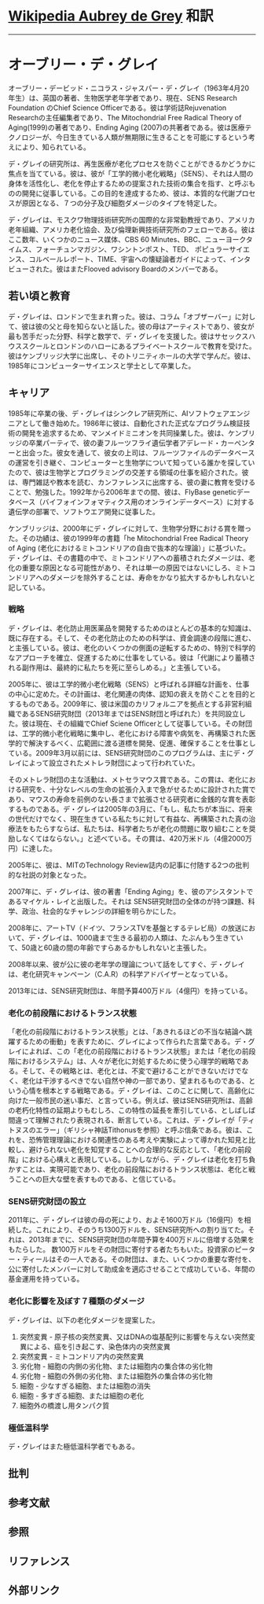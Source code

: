 # [Wikipedia Aubrey de Grey](https://en.wikipedia.org/wiki/Aubrey_de_Grey) 和訳

----

# オーブリー・デ・グレイ

オーブリー・デービッド・ニコラス・ジャスパー・デ・グレイ（1963年4月20年生）は、英国の著者、生物医学老年学者であり、現在、SENS Research Foundation のChief Science Officerである。彼は学術誌Rejuvenation Researchの主任編集者であり、The Mitochondrial Free Radical Theory of Aging(1999)の著者であり、Ending Aging (2007)の共著者である。彼は医療テクノロジーが、今日生きている人類が無期限に生きることを可能にするという考えにより、知られている。

デ・グレイの研究所は、再生医療が老化プロセスを防ぐことができるかどうかに焦点を当てている。彼は、彼が「工学的微小老化戦略」（SENS）、それは人間の身体を活性化し、老化を停止するための提案された技術の集合を指す、と呼ぶものの開発に従事している。この目的を達成するため、彼は、本質的な代謝プロセスが原因となる、７つの分子及び細胞ダメージのタイプを特定した。

デ・グレイは、モスクワ物理技術研究所の国際的な非常勤教授であり、アメリカ老年組織、アメリカ老化協会、及び倫理新興技術研究所のフェローである。彼はここ数年、いくつかのニュース媒体、CBS 60 Minutes、BBC、ニューヨークタイムス、フォーチュンマガジン、ワシントンポスト、TED、 ポピュラーサイエンス、コルベールレポート、TIME、宇宙への懐疑論者ガイドによって、インタビューされた。彼はまたFlooved advisory Boardのメンバーである。

## 若い頃と教育

デ・グレイは、ロンドンで生まれ育った。彼は、コラム「オブザーバー」に対して、彼は彼の父と母を知らないと話した。彼の母はアーティストであり、彼女が最も苦手だった分野、科学と数学で、デ・グレイを支援した。彼はサセックスハウススクールとロンドンのハローにあるプライベートスクールで教育を受けた。彼はケンブリッジ大学に出席し、そのトリニティホールの大学で学んだ。彼は、1985年にコンピューターサイエンスと学士として卒業した。

## キャリア

1985年に卒業の後、デ・グレイはシンクレア研究所に、AIソフトウェアエンジニアとして働き始めた。1986年に彼は、自動化された正式なプログラム検証技術の開発を追求するため、マンメイドミニオンを共同操業した。彼は、ケンブリッジの卒業パーティで、彼の妻フルーツフライ遺伝学者アデレード・カーペンターと出会った。彼女を通して、彼女の上司は、フルーツファイルのデータベースの運営を引き継ぐ、コンピューターと生物学について知っている誰かを探していたので、彼は生物学とプログラミングの交差する領域の仕事を紹介された。彼は、専門雑誌や教本を読む、カンファレンスに出席する、彼の妻に教育を受けることで、勉強した。1992年から2006年までの間、彼は、FlyBase geneticデータベース（バイフォインフォマティクス用のオンラインデータベース）に対する遺伝学の部署で、ソフトウエア開発に従事した。

ケンブリッジは、2000年にデ・グレイに対して、生物学分野における賞を贈った。その功績は、彼の1999年の書籍「he Mitochondrial Free Radical Theory of Aging (老化におけるミトコンドリアの自由で抜本的な理論）」に基づいた。デ・グレイは、その書籍の中で、ミトコンドリアへの蓄積されたダメージは、老化の重要な原因となる可能性があり、それは単一の原因ではないにしろ、ミトコンドリアへのダメージを除外することは、寿命をかなり拡大するかもしれないと記している。

### 戦略

デ・グレイは、老化防止用医薬品を開発するためのほとんどの基本的な知識は、既に存在する。そして、その老化防止のための科学は、資金調達の段階に進む、と主張している。彼は、老化のいくつかの側面の逆転するための、特別で科学的なアプローチを確立、促進するために仕事をしている。彼は「代謝により蓄積される副作用は、最終的に私たちを死に至らしめる。」と主張している。

2005年に、彼は工学的微小老化戦略（SENS）と呼ばれる詳細な計画を、仕事の中心に定めた。その計画は、老化関連の肉体、認知の衰えを防ぐことを目的とするものである。2009年に、彼は米国のカリフォルニアを拠点とする非営利組織であるSENS研究財団（2013年まではSENS財団と呼ばれた）を共同設立した。彼は現在、その組織でChief Sciene Officerとして従事している。その財団は、工学的微小老化戦略に集中し、老化における障害や病気を、再構築された医学的で解決するべく、広範囲に渡る道標を開発、促進、確保することを仕事としている。2009年3月以前には、SENS研究財団のこのプログラムは、主にデ・グレイによって設立されたメトレラ財団によって行われていた。

そのメトレラ財団の主な活動は、メトセラマウス賞である。この賞は、老化における研究を、十分なレベルの生命の拡張介入まで急がせるために設計された賞であり、マウスの寿命を前例のない長さまで拡張させる研究者に金銭的な賞を表彰するものである。デ・グレイは2005年の3月に、「もし、私たちが本当に、将来の世代だけでなく、現在生きている私たちに対して有益な、再構築された真の治療法をもたらすならば、私たちは、科学者たちが老化の問題に取り組むことを奨励しなくてはならない。」と述べている。その賞は、420万米ドル（4億2000万円）に達した。

2005年に、彼は、MITのTechnology Review誌内の記事に付随する2つの批判的な社説の対象となった。

2007年に、デ・グレイは、彼の著書「Ending Aging」を、彼のアシスタントであるマイケル・レイと出版した。それは SENS研究財団の全体のが持つ課題、科学、政治、社会的なチャレンジの詳細を明らかにした。

2008年に、アートTV（ドイツ、フランスTVを基盤とするテレビ局）の放送において、デ・グレイは、1000歳まで生きる最初の人類は、たぶんもう生きていて、50歳と60歳の間の年齢ですらあるかもしれないと主張した。

2008年以来、彼が公に彼の老年学の理論について話をしてすぐ、デ・グレイは、老化研究キャンペーン（C.A.R）の科学アドバイザーとなっている。

2013年には、SENS研究財団は、年間予算400万ドル（4億円）を持っている。


### 老化の前段階におけるトランス状態

「老化の前段階におけるトランス状態」とは、「あきれるほどの不当な結論へ跳躍するための衝動」を表すために、グレイによって作られた言葉である。デ・グレイによれば、この「老化の前段階におけるトランス状態」または「老化の前段階におけるシステム」は、人々が老化に対処するために使う心理学的戦略である。そして、その戦略とは、老化とは、不変で避けることができないだけでなく、老化は干渉するべきでない自然や神の一部であり、望まれるものである、という心情を根本とする戦略である。デ・グレイは、このことに関して、高齢化に向けた一般市民の迷い事だ、と言っている。例えば、彼はSENS研究所は、高齢の老朽化特性の延期よりもむしろ、この特性の延長を牽引している、としばしば間違って理解されたり表現される、断言している。これは、デ・グレイが「ティトヌスのエラー」（ギリシャ神話Tithonusを参照）と呼ぶ信条である。彼は、これを、恐怖管理理論における関連性のある考えや実験によって導かれた知見と比較し、避けられない老化を知覚することへの合理的な反応として、「老化の前段階」における心構えと表現している。しかしながら、デ・グレイは老化を打ち負かすことは、実現可能であり、老化の前段階におけるトランス状態は、老化と戦うことへの巨大な壁を表すものである、と信じている。


### SENS研究財団の設立

2011年に、デ・グレイは彼の母の死により、およそ1600万ドル（16億円）を相続した。これにより、そのうち1300万ドルを、SENS研究所への割り当てた。それは、2013年までに、SENS研究財団の年間予算を400万ドルに倍増する効果をもたらした。
数100万ドルをその財団に寄付する者たちもいた。投資家のピーター・ティールはその一人である。その財団は、また、いくつかの重要な寄付を、公に寄付したメンバーに対して助成金を適応させることで成功している、年間の基金運用を持っている。


### 老化に影響を及ぼす７種類のダメージ

デ・グレイは、以下の老化ダメージを提案した。

1. 突然変異 - 原子核の突然変異、又はDNAの塩基配列に影響を与えない突然変異による、癌を引き起こす、染色体内の突然変異
2. 突然変異 - ミトコンドリア内の突然変異
3. 劣化物 - 細胞の内側の劣化物、または細胞内の集合体の劣化物
4. 劣化物 - 細胞の外側の劣化物、または細胞外の集合体の劣化物
5. 細胞 - 少なすぎる細胞、または細胞の消失
6. 細胞 - 多すぎる細胞、または細胞の老化
7. 細胞外の橋渡し用タンパク質

### 極低温科学

デ・グレイはまた極低温科学者でもある。

## 批判

## 参考文献

## 参照

## リファレンス

## 外部リンク
